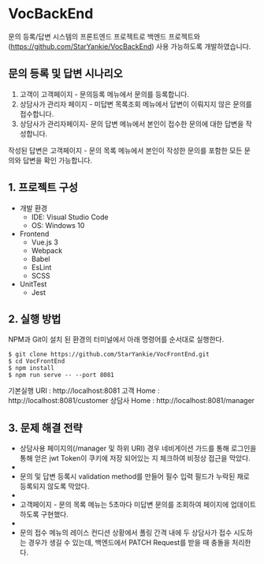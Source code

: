 # VocBackEnd
문의 등록/답변 시스템의 프론트엔드 프로젝트로 백엔드 프로젝트와(https://github.com/StarYankie/VocBackEnd) 사용 가능하도록 개발하였습니다.

## 문의 등록 및 답변 시나리오
1. 고객이 고객페이지 - 문의등록 메뉴에서 문의를 등록합니다.
2. 상담사가 관리자 페이지 - 미답변 목록조회 메뉴에서 답변이 이뤄지지 않은 문의를 접수합니다.
3. 상담사가 관리자페이지- 문의 답변 메뉴에서 본인이 접수한 문의에 대한 답변을 작성합니다. 

작성된 답변은 고객페이지 - 문의 목록 메뉴에서 본인이 작성한 문의를 포함한 모든 문의와 답변을 확인 가능합니다.

## 1. 프로젝트 구성
- 개발 환경
  - IDE: Visual Studio Code
  - OS: Windows 10
- Frontend
  - Vue.js 3
  - Webpack
  - Babel
  - EsLint
  - SCSS
- UnitTest
  - Jest

## 2. 실행 방법
NPM과 Git이 설치 된 환경의 터미널에서 아래 명령어를 순서대로 실행한다.
```
$ git clone https://github.com/StarYankie/VocFrontEnd.git
$ cd VocFrontEnd
$ npm install
$ npm run serve -- --port 8081
```
기본실행 URI : http://localhost:8081
고객 Home : http://localhost:8081/customer
상담사 Home : http://localhost:8081/manager

## 3. 문제 해결 전략

- 상담사용 페이지의(/manager 및 하위 URI) 경우 네비게이션 가드를 통해 로그인을 통해 얻은 jwt Token이 쿠키에 저장 되어있는 지 체크하여 비정상 접근을 막았다.
- 
- 문의 및 답변 등록시 validation method를 만들어 필수 입력 필드가 누락된 채로 등록되지 않도록 막았다.
- 
- 고객페이지 - 문의 목록 메뉴는 5초마다 미답변 문의를 조회하여 페이지에 업데이트 하도록 구현했다.
- 
- 문의 접수 메뉴의 레이스 컨디션 상황에서 폴링 간격 내에 두 상담사가 접수 시도하는 경우가 생길 수 있는데, 백엔드에서 PATCH Request를 받을 때 충돌을 처리한다.


